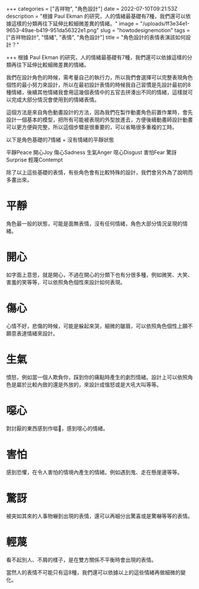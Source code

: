 +++
categories = ["吉祥物", "角色設計"]
date = 2022-07-10T09:21:53Z
description = "根據 Paul Ekman 的研究，人的情緒最基礎有7種，我們還可以依據這樣的分類再往下延伸比較細微差異的情緒。"
image = "/uploads/ff3e34e1-9653-49ae-b419-951da56322e1.png"
slug = "howtodesignemotion"
tags = ["吉祥物設計", "情緒", "表情", "角色設計"]
title = "角色設計的表情表演該如何設計？"

+++
根據 Paul Ekman 的研究，人的情緒最基礎有7種，我們還可以依據這樣的分類再往下延伸比較細微差異的情緒。

我們在設計角色的時候，需考量自己的執行力，所以我們會選擇可以完整表現角色個性的最小努力來設計，所以在最初設計表情的時候我自己習慣是先設計最初的8種情緒，後續其他情緒我會用這幾個表情中的五官去拼湊出不同的情緒，這樣就可以完成大部分情況會使用到的情緒表情。

這個方法是來自角色動畫設計的方法，因為我們在製作動畫角色前置作業時，會先設計一個基本的模型，把所有可能被表現的外型放進去，方便後續動畫師設計動畫可以更方便與完整，所以這個步驟是很重要的，可以省略很多重複的工時。

以下是角色基礎的7情緒 + 沒有情緒的平靜狀態

平靜Peace
開心Joy
傷心Sadness
生氣Anger
噁心Disgust
害怕Fear
驚訝Surprise
輕蔑Contempt


除了以上這些基礎的表情，有些角色會有比較特殊的設計，我們會另外為了說明而多畫出來。

# 平靜
角色最一般的狀態，可能是面無表情，沒有任何情緒，角色大部分情況呈現的情緒。

# 開心
如字面上意思，就是開心，不過在開心的分類下也有分很多種，例如微笑、大笑、害羞的笑等等，可以依照角色個性來設計如何表現。

# 傷心
心情不好，悲傷的時候，可能是躲起來哭，細微的皺眉，可以依照角色個性上願不願意表達情緒來設計。

# 生氣
憤怒，例如當一個人欺負你，踩到你的痛點時產生的劇烈情緒。設計上可以依照角色是屬於比較內斂的還是外放的，來設計成慍怒或是大吼大叫等等。

# 噁心
對討厭的東西感到作嘔🤮，感到噁心的情緒。

# 害怕

感到恐懼，在令人害怕的情境內產生的情緒。例如遇到鬼、走在懸崖邊等等。

# 驚訝

被突如其來的人事物嚇到出現的表情，還可以再細分出驚喜或是驚嚇等等的表情。

# 輕蔑
看不起別人、不屑的樣子，是在雙方關係不平衡時會出現的表情。

當然人的表情不可能只有這8種，我們還可以依據以上的這些情緒再做細微的變化。